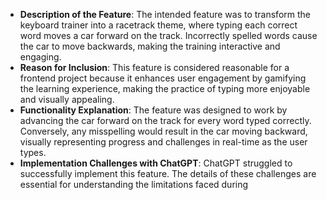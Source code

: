 * **Description of the Feature**: The intended feature was to transform the keyboard trainer into a racetrack theme, where typing each correct word moves a car forward on the track. Incorrectly spelled words cause the car to move backwards, making the training interactive and engaging.  
* **Reason for Inclusion**: This feature is considered reasonable for a frontend project because it enhances user engagement by gamifying the learning experience, making the practice of typing more enjoyable and visually appealing.  
* **Functionality Explanation**: The feature was designed to work by advancing the car forward on the track for every word typed correctly. Conversely, any misspelling would result in the car moving backward, visually representing progress and challenges in real-time as the user types.  
* **Implementation Challenges with ChatGPT**: ChatGPT struggled to successfully implement this feature. The details of these challenges are essential for understanding the limitations faced during 

